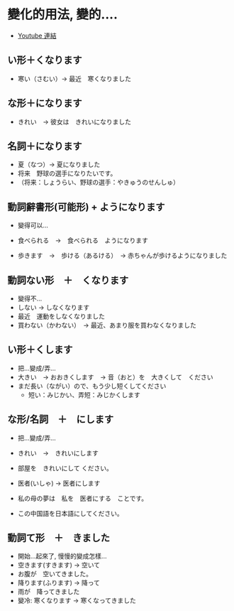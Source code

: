 # 變化的用法, 變的....

- [Youtube 連結](https://www.youtube.com/watch?v=vbylTIuehyQ)

## い形＋くなります

- 寒い（さむい）→ 最近　寒くなりました

## な形＋になります

- きれい　→ 彼女は　きれいになりました

## 名詞＋になります

- 夏（なつ）→ 夏になりました
- 将来　野球の選手になりたいです。
 - （将来：しょうらい、野球の選手：やきゅうのせんしゅ）

## 動詞辭書形(可能形) + ようになります

- 變得可以...
- 食べられる　→　食べられる　ようになります

- 歩きます　→　歩ける（あるける）　→ 赤ちゃんが歩けるようになりました

## 動詞ない形　＋　くなります

- 變得不...
- しない → しなくなります
- 最近　運動をしなくなりました
- 買わない（かわない）　→ 最近、あまり服を買わなくなりました

## い形＋くします

- 把...變成/弄...
- 大きい　→ おおきくします　→ 音（おと）を　大きくして　ください
- まだ長い（ながい）ので、もう少し短くしてください
  - 短い：みじかい、弄短：みじかくします

## な形/名詞　＋　にします

- 把...變成/弄...

- きれい　→　きれいにします
- 部屋を　きれいにして ください。
- 医者(いしゃ) → 医者にします
- 私の母の夢は　私を　医者にする　ことです。

- この中国語を日本語にしてください。

## 動詞て形　＋　きました

- 開始...起來了, 慢慢的變成怎樣...
- 空きます(すきます) → 空いて
- お腹が　空いてきました。
- 降ります(ふります) → 降って
- 雨が　降ってきました
- 變冷: 寒くなります → 寒くなってきました


